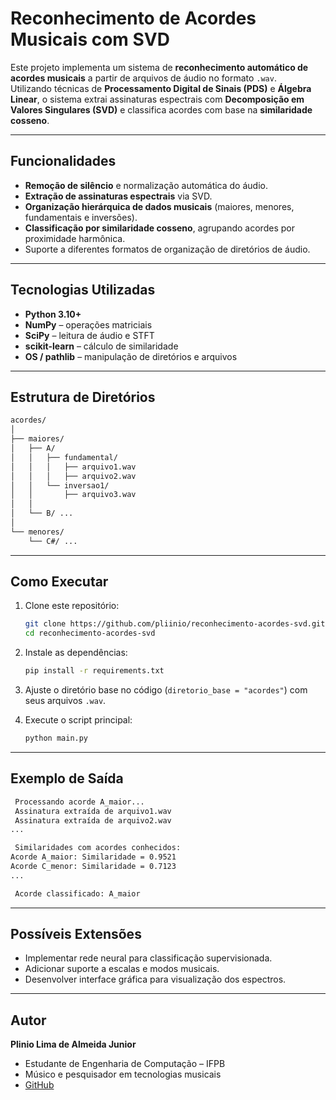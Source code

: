 # Reconhecimento de Acordes Musicais com SVD  

Este projeto implementa um sistema de **reconhecimento automático de acordes musicais** a partir de arquivos de áudio no formato `.wav`.  
Utilizando técnicas de **Processamento Digital de Sinais (PDS)** e **Álgebra Linear**, o sistema extrai assinaturas espectrais com **Decomposição em Valores Singulares (SVD)** e classifica acordes com base na **similaridade cosseno**.  

---

## Funcionalidades  
-  **Remoção de silêncio** e normalização automática do áudio.  
-  **Extração de assinaturas espectrais** via SVD.  
-  **Organização hierárquica de dados musicais** (maiores, menores, fundamentais e inversões).  
-  **Classificação por similaridade cosseno**, agrupando acordes por proximidade harmônica.  
-  Suporte a diferentes formatos de organização de diretórios de áudio.  

---

##  Tecnologias Utilizadas  
- **Python 3.10+**  
- **NumPy** – operações matriciais  
- **SciPy** – leitura de áudio e STFT  
- **scikit-learn** – cálculo de similaridade  
- **OS / pathlib** – manipulação de diretórios e arquivos  

---

##  Estrutura de Diretórios  
```bash
acordes/
│
├── maiores/
│   ├── A/
│   │   ├── fundamental/
│   │   │   ├── arquivo1.wav
│   │   │   ├── arquivo2.wav
│   │   └── inversao1/
│   │       ├── arquivo3.wav
│   │
│   └── B/ ...
│
└── menores/
    └── C#/ ...
```

---

##  Como Executar  

1. Clone este repositório:  
   ```bash
   git clone https://github.com/pliinio/reconhecimento-acordes-svd.git
   cd reconhecimento-acordes-svd
   ```

2. Instale as dependências:  
   ```bash
   pip install -r requirements.txt
   ```

3. Ajuste o diretório base no código (`diretorio_base = "acordes"`) com seus arquivos `.wav`.  

4. Execute o script principal:  
   ```bash
   python main.py
   ```

---

##  Exemplo de Saída  
```bash
 Processando acorde A_maior...
 Assinatura extraída de arquivo1.wav
 Assinatura extraída de arquivo2.wav
...

 Similaridades com acordes conhecidos:
Acorde A_maior: Similaridade = 0.9521
Acorde C_menor: Similaridade = 0.7123
...

 Acorde classificado: A_maior
```

---

##  Possíveis Extensões  
- Implementar rede neural para classificação supervisionada.  
- Adicionar suporte a escalas e modos musicais.  
- Desenvolver interface gráfica para visualização dos espectros.  

---

##  Autor  
**Plinio Lima de Almeida Junior**  
-  Estudante de Engenharia de Computação – IFPB  
-  Músico e pesquisador em tecnologias musicais  
-  [GitHub](https://github.com/pliinio)  
